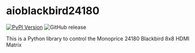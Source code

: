 # aioblackbird24180

[![PyPI Version](https://img.shields.io/pypi/v/aioblackbird24180.svg)](https://pypi.org/project/aioblackbird24180)
![GitHub release](https://img.shields.io/github/v/release/alexyao2015/aioblackbird24180)

This is a Python library to control the Monoprice 24180 Blackbird 8x8 HDMI Matrix
